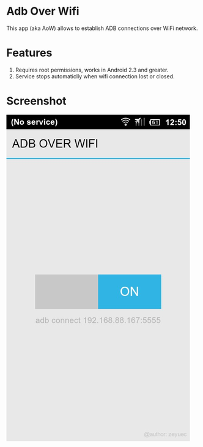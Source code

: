 # Adb Over Wifi

This app (aka AoW) allows to establish ADB connections over WiFi network.

# Features

1. Requires root permissions, works in Android 2.3 and greater.
2. Service stops automaticlly when wifi connection lost or closed.

# Screenshot
![screenshot](screenshot.png)
